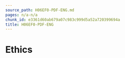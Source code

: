 ```yaml
---
source_path: H06EF0-PDF-ENG.md
pages: n/a-n/a
chunk_id: e3361d60ab679a07c983c999d5a52a720399694a
title: H06EF0-PDF-ENG
---
```

# Ethics
